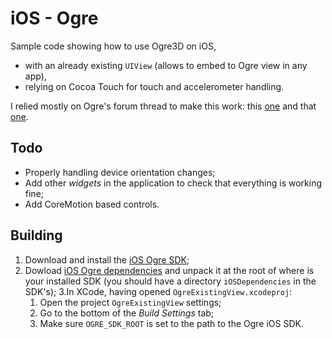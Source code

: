 # iOS - Ogre #

Sample code showing how to use Ogre3D on iOS,
- with an already existing `UIView` (allows to embed to Ogre view in any app),
- relying on Cocoa Touch for touch and accelerometer handling.

I relied mostly on Ogre's forum thread to make this work: this [one](http://www.ogre3d.org/forums/viewtopic.php?f=2&t=71508&hilit=externalviewhandle&sid=0c0d92ddd87f3f25af2ad8181a530e4f) and that [one](http://www.ogre3d.org/forums/viewtopic.php?f=21&t=71904&hilit=externalviewhandle&sid=b148dd48905674e5895284aa903a0c1b).

## Todo ##

- Properly handling device orientation changes;
- Add other *widgets* in the application to check that everything is working fine;
- Add CoreMotion based controls.

## Building ##

1. Download and install the [iOS Ogre SDK](https://sourceforge.net/projects/ogre/files/ogre/1.8/1.8.2/OgreSDK_iOS_v1-8-2.dmg/download);
2. Dowload [iOS Ogre dependencies](http://sourceforge.net/projects/ogre/files/ogre-dependencies-mac/1.9/Ogre_iOS_6.0_Dependencies_20130424.zip/download) and unpack it at the root of where is your installed SDK (you should have a directory `iOSDependencies` in the SDK's);
3.In XCode, having opened `OgreExistingView.xcodeproj`:
	1. Open the project `OgreExistingView` settings;
	2. Go to the bottom of the *Build Settings* tab;
	3. Make sure `OGRE_SDK_ROOT` is set to the path to the Ogre iOS SDK.
